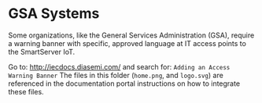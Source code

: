 # GSA Systems
Some organizations, like the General Services Administration (GSA), require a warning banner with specific, approved language at IT access points to the SmartServer IoT. 

Go to: http://iecdocs.diasemi.com/ and search for: `Adding an Access Warning Banner` The files in this folder (`home.png`, and `logo.svg`) are referenced in the documentation portal instructions on how to integrate these files.

